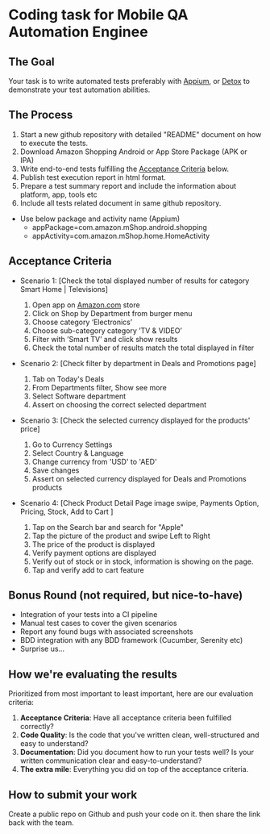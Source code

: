 # Coding task for Mobile QA Automation Enginee

## The Goal

Your task is to write automated tests preferably with [Appium](https://appium.io/), or [Detox](https://github.com/wix/Detox/)  to demonstrate your test automation abilities.


## The Process

1. Start a new github repository with detailed "README" document on how to execute the tests.
1. Download Amazon Shopping Android or App Store Package (APK or IPA)
1. Write end-to-end tests fulfilling the [Acceptance Criteria](#acceptance-criteria) below.
1. Publish test execution report in html format.
1. Prepare a test summary report and include the information about platform, app, tools etc
1. Include all tests related document in same github repository.

- Use below package and activity name (Appium)
  - appPackage=com.amazon.mShop.android.shopping
  - appActivity=com.amazon.mShop.home.HomeActivity

## Acceptance Criteria


- Scenario 1: [Check the total displayed number of results for category Smart Home | Televisions]

   1. Open app on [Amazon.com](https://www.amazon.com/) store
   2. Click on Shop by Department from burger menu
   3. Choose category ‘Electronics’
   4. Choose sub-category category ’TV & VIDEO’
   5. Filter with ’Smart TV’ and click show results
   6. Check the total number of results match the total displayed in filter

- Scenario 2: [Check filter by department in Deals and Promotions page]

    1. Tab on Today's Deals
    2. From Departments filter, Show see more
    3. Select Software department
    4. Assert on choosing the correct selected department

- Scenario 3: [Check the selected currency displayed for the products' price]

    1. Go to Currency Settings
    2. Select Country & Language
    3. Change currency from 'USD' to 'AED'
    4. Save changes
    5. Assert on selected currency displayed for Deals and Promotions products

- Scenario 4: [Check Product Detail Page image swipe, Payments Option, Pricing, Stock, Add to Cart ]

    1. Tap on the Search bar and search for "Apple"
    2. Tap the picture of the product and swipe Left to Right
    3. The price of the product is displayed
    4. Verify payment options are displayed
    5. Verify out of stock or in stock, information is showing on the page.
    6. Tap and verify add to cart feature

## Bonus Round (not required, but nice-to-have)

- Integration of your tests into a CI pipeline
- Manual test cases to cover the given scenarios
- Report any found bugs with associated screenshots
- BDD integration with any BDD framework (Cucumber, Serenity etc)
- Surprise us…

## How we're evaluating the results

Prioritized from most important to least important, here are our evaluation criteria:

1. **Acceptance Criteria**: Have all acceptance criteria been fulfilled correctly?
1. **Code Quality**: Is the code that you've written clean, well-structured and easy to understand?
1. **Documentation**: Did you document how to run your tests well? Is your written communication clear and easy-to-understand?
1. **The extra mile**: Everything you did on top of the acceptance criteria.

## How to submit your work

Create a public repo on Github and push your code on it. then share the link back with the team.
